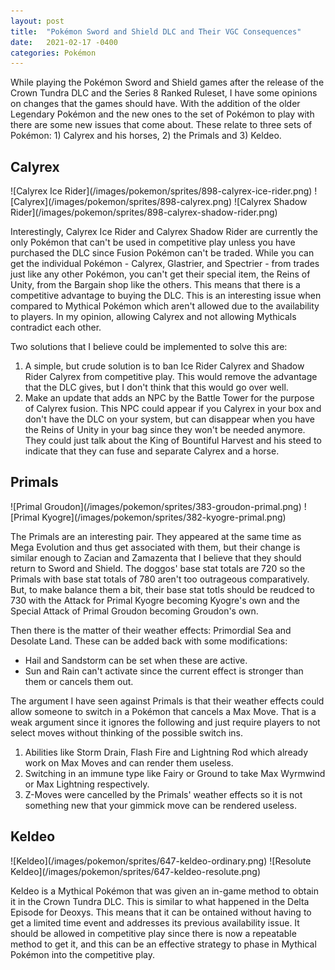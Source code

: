 ```yaml
---
layout: post
title:  "Pokémon Sword and Shield DLC and Their VGC Consequences"
date:   2021-02-17 -0400
categories: Pokémon
---
```

<link rel="stylesheet" href="/assets/pokemon.css">

<style>
#calyrex > p {
  display: grid;
  grid-template-columns: 1fr 1fr 1fr;
}

#primals > p, #keldeo > p {
  display: grid;
  grid-template-columns: 1fr 1fr;
}

#calyrex img, #primals img, #keldeo img {
  display: block;
  margin-left: auto;
  margin-right: auto;
}
</style>

While playing the Pokémon Sword and Shield games after the release of the Crown Tundra DLC and the Series 8 Ranked Ruleset, I have some opinions on changes that the games should have. With the addition of the older Legendary Pokémon and the new ones to the set of Pokémon to play with there are some new issues that come about. These relate to three sets of Pokémon: 1) Calyrex and his horses, 2) the Primals and 3) Keldeo.


## Calyrex
<div id="calyrex" markdown="1">
![Calyrex Ice Rider](/images/pokemon/sprites/898-calyrex-ice-rider.png)
![Calyrex](/images/pokemon/sprites/898-calyrex.png)
![Calyrex Shadow Rider](/images/pokemon/sprites/898-calyrex-shadow-rider.png)
</div>

Interestingly, Calyrex Ice Rider and Calyrex Shadow Rider are currently the only Pokémon that can't be used in competitive play unless you have purchased the DLC since Fusion Pokémon can't be traded. While you can get the individual Pokémon - Calyrex, Glastrier, and Spectrier - from trades just like any other Pokémon, you can't get their special item, the Reins of Unity, from the Bargain shop like the others. This means that there is a competitive advantage to buying the DLC. This is an interesting issue when compared to Mythical Pokémon which aren't allowed due to the availability to players. In my opinion, allowing Calyrex and not allowing Mythicals contradict each other.

Two solutions that I believe could be implemented to solve this are:
1. A simple, but crude solution is to ban Ice Rider Calyrex and Shadow Rider Calyrex from competitive play. This would remove the advantage that the DLC gives, but I don't think that this would go over well.
2. Make an update that adds an NPC by the Battle Tower for the purpose of Calyrex fusion. This NPC could appear if you Calyrex in your box and don't have the DLC on your system, but can disappear when you have the Reins of Unity in your bag since they won't be needed anymore. They could just talk about the King of Bountiful Harvest and his steed to indicate that they can fuse and separate Calyrex and a horse.

## Primals
<div id="primals" markdown="1">
![Primal Groudon](/images/pokemon/sprites/383-groudon-primal.png)
![Primal Kyogre](/images/pokemon/sprites/382-kyogre-primal.png)
</div>

The Primals are an interesting pair. They appeared at the same time as Mega Evolution and thus get associated with them, but their change is similar enough to Zacian and Zamazenta that I believe that they should return to Sword and Shield. The doggos' base stat totals are 720 so the Primals with base stat totals of 780 aren't too outrageous comparatively. But, to make balance them a bit, their base stat totls should be reudced to 730 with the Attack for Primal Kyogre becoming Kyogre's own and the Special Attack of Primal Groudon becoming Groudon's own.

Then there is the matter of their weather effects: Primordial Sea and Desolate Land. These can be added back with some modifications:
- Hail and Sandstorm can be set when these are active.
- Sun and Rain can't activate since the current effect is stronger than them or cancels them out.

The argument I have seen against Primals is that their weather effects could allow someone to switch in a Pokémon that cancels a Max Move. That is a weak argument since it ignores the following and just require players to not select moves without thinking of the possible switch ins.
1. Abilities like Storm Drain, Flash Fire and Lightning Rod which already work on Max Moves and can render them useless.
2. Switching in an immune type like Fairy or Ground to take Max Wyrmwind or Max Lightning respectively.
3. Z-Moves were cancelled by the Primals' weather effects so it is not something new that your gimmick move can be rendered useless.

## Keldeo
<div id="keldeo" markdown="1">
![Keldeo](/images/pokemon/sprites/647-keldeo-ordinary.png)
![Resolute Keldeo](/images/pokemon/sprites/647-keldeo-resolute.png)
</div>

Keldeo is a Mythical Pokémon that was given an in-game method to obtain it in the Crown Tundra DLC. This is similar to what happened in the Delta Episode for Deoxys. This means that it can be ontained without having to get a limited time event and addresses its previous availability issue. It should be allowed in competitive play since there is now a repeatable method to get it, and this can be an effective strategy to phase in Mythical Pokémon into the competitive play.
